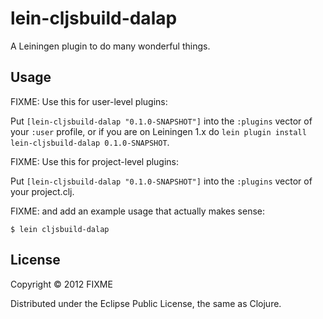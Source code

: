 # lein-cljsbuild-dalap

A Leiningen plugin to do many wonderful things.

## Usage

FIXME: Use this for user-level plugins:

Put `[lein-cljsbuild-dalap "0.1.0-SNAPSHOT"]` into the `:plugins` vector of your
`:user` profile, or if you are on Leiningen 1.x do `lein plugin install
lein-cljsbuild-dalap 0.1.0-SNAPSHOT`.

FIXME: Use this for project-level plugins:

Put `[lein-cljsbuild-dalap "0.1.0-SNAPSHOT"]` into the `:plugins` vector of your project.clj.

FIXME: and add an example usage that actually makes sense:

    $ lein cljsbuild-dalap

## License

Copyright © 2012 FIXME

Distributed under the Eclipse Public License, the same as Clojure.
